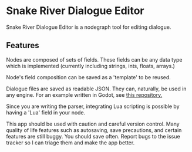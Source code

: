 # Snake River Dialogue Editor
Snake River Dialogue Editor is a nodegraph tool for editing dialogue.

## Features

Nodes are composed of sets of fields. These fields can be any data type which is implemented (currently including strings, ints, floats, arrays.)

Node's field composition can be saved as a 'template' to be reused.

Dialogue files are saved as readable JSON. They can, naturally, be used in any engine. For an example written in Godot, see [this repository.](https://github.com/genderfreak/snake-river-dialogue-parser-example)

Since you are writing the parser, integrating Lua scripting is possible by having a 'Lua' field in your node.

This app should be used with caution and careful version control. Many quality of life features such as autosaving, save precautions, and certain features are still buggy. You should save often. Report bugs to the issue tracker so I can triage them and make the app better.
